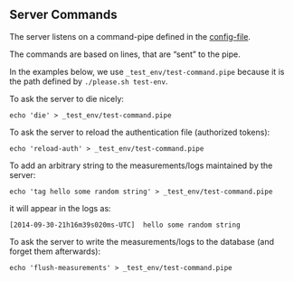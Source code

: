 Server Commands
---------------

The server listens on a command-pipe defined in the
[config-file](./The_Configuration_File.md).

The commands are based on lines, that are “sent” to the pipe.

In the examples below, we use `_test_env/test-command.pipe` because it is the
path defined by `./please.sh test-env`.

To ask the server to die nicely:

    echo 'die' > _test_env/test-command.pipe

To ask the server to reload the authentication file (authorized tokens):

    echo 'reload-auth' > _test_env/test-command.pipe

To add an arbitrary string to the measurements/logs maintained by the server:

    echo 'tag hello some random string' > _test_env/test-command.pipe

it will appear in the logs as:

    [2014-09-30-21h16m39s020ms-UTC]  hello some random string

To ask the server to write the measurements/logs to the database (and forget
them afterwards):

    echo 'flush-measurements' > _test_env/test-command.pipe

